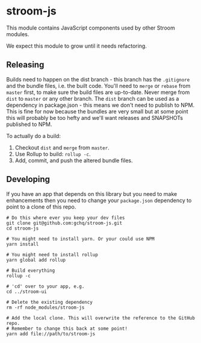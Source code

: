 # stroom-js

This module contains JavaScript components used by other Stroom modules.

We expect this module to grow until it needs refactoring.

## Releasing
Builds need to happen on the dist branch - this branch has the `.gitignore` and the bundle files, i.e. the built code. You'll need to `merge` or `rebase` from `master` first, to make sure the build files are up-to-date. Never merge from `dist` to `master` or any other branch. The `dist` branch can be used as a dependency in package.json - this means we don't need to publish to NPM. This is fine for now because the bundles are very small but at some point this will probably be too hefty and we'll want releases and SNAPSHOTs published to NPM.

To actually do a build:

1. Checkout `dist` and `merge` from `master`.
2. Use Rollup to build: `rollup -c`.
3. Add, commit, and push the altered bundle files.


## Developing
If you have an app that depends on this library but you need to make enhancements then you need to change your `package.json` dependency to point to a clone of this repo.

```
# Do this where ever you keep your dev files
git clone git@github.com:gchq/stroom-js.git
cd stroom-js

# You might need to install yarn. Or your could use NPM
yarn install

# You might need to install rollup
yarn global add rollup

# Build everything
rollup -c

# 'cd' over to your app, e.g.
cd ../stroom-ui

# Delete the existing dependency
rm -rf node_modules/stroom-js

# Add the local clone. This will overwrite the reference to the GitHub repo. 
# Remember to change this back at some point!
yarn add file://path/to/stroom-js
```
